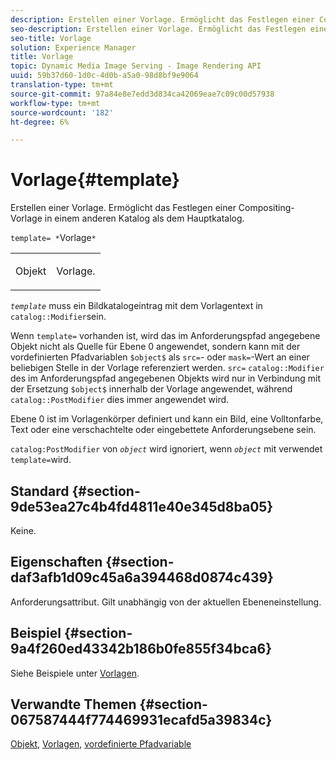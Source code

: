 ```yaml
---
description: Erstellen einer Vorlage. Ermöglicht das Festlegen einer Compositing-Vorlage in einem anderen Katalog als dem Hauptkatalog.
seo-description: Erstellen einer Vorlage. Ermöglicht das Festlegen einer Compositing-Vorlage in einem anderen Katalog als dem Hauptkatalog.
seo-title: Vorlage
solution: Experience Manager
title: Vorlage
topic: Dynamic Media Image Serving - Image Rendering API
uuid: 59b37d60-1d0c-4d0b-a5a0-98d8bf9e9064
translation-type: tm+mt
source-git-commit: 97a84e8e7edd3d834ca42069eae7c09c00d57938
workflow-type: tm+mt
source-wordcount: '182'
ht-degree: 6%

---
```



# Vorlage{#template}

Erstellen einer Vorlage. Ermöglicht das Festlegen einer Compositing-Vorlage in einem anderen Katalog als dem Hauptkatalog.

`template= *`Vorlage`*`

<table id="simpletable_DEC6F4EB460D453B8F272C98C9C8B7E5"> 
 <tr class="strow"> 
  <td class="stentry"> <p><span class="varname"> Objekt</span> </p> </td> 
  <td class="stentry"> <p>Vorlage. </p></td> 
 </tr> 
</table>

*`template`* muss ein Bildkatalogeintrag mit dem Vorlagentext in  `catalog::Modifier`sein.

Wenn `template=` vorhanden ist, wird das im Anforderungspfad angegebene Objekt nicht als Quelle für Ebene 0 angewendet, sondern kann mit der vordefinierten Pfadvariablen `$object$` als `src=`- oder `mask=`-Wert an einer beliebigen Stelle in der Vorlage referenziert werden. `src=` `catalog::Modifier` des im Anforderungspfad angegebenen Objekts wird nur in Verbindung mit der Ersetzung  `$object$` innerhalb der Vorlage angewendet, während  `catalog::PostModifier` dies immer angewendet wird.

Ebene 0 ist im Vorlagenkörper definiert und kann ein Bild, eine Volltonfarbe, Text oder eine verschachtelte oder eingebettete Anforderungsebene sein.

`catalog:PostModifier` von  *`object`* wird ignoriert, wenn  *`object`* mit verwendet  `template=`wird.

## Standard {#section-9de53ea27c4b4fd4811e40e345d8ba05}

Keine.

## Eigenschaften {#section-daf3afb1d09c45a6a394468d0874c439}

Anforderungsattribut. Gilt unabhängig von der aktuellen Ebeneneinstellung.

## Beispiel {#section-9a4f260ed43342b186b0fe855f34bca6}

Siehe Beispiele unter [Vorlagen](../../../../../is-api/http-ref/image-serving-api-ref/c-http-protocol-reference/c-templates/c-templates.md#concept-3cd2d2adae0e41b2979b9640244d4d3e).

## Verwandte Themen {#section-067587444f774469931ecafd5a39834c}

[Objekt](../../../../../is-api/http-ref/image-serving-api-ref/c-http-protocol-reference/c-data-types/r-object.md#reference-2591bd24548d462782c68d138ef795a0),  [Vorlagen](../../../../../is-api/http-ref/image-serving-api-ref/c-http-protocol-reference/c-templates/c-templates.md#concept-3cd2d2adae0e41b2979b9640244d4d3e),  [vordefinierte Pfadvariable](../../../../../is-api/http-ref/image-serving-api-ref/c-http-protocol-reference/c-syntax-and-features/r-is-http-substitution-variables.md#reference-90dc01aba44940e4acdd0c6476e7aa5a)
